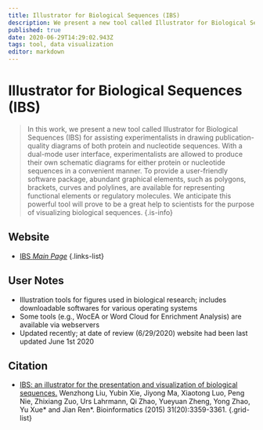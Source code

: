 ```yaml
---
title: Illustrator for Biological Sequences (IBS)
description: We present a new tool called Illustrator for Biological Sequences (IBS) for assisting experimentalists in drawing publication-quality diagrams of both protein and nucleotide sequences.
published: true
date: 2020-06-29T14:29:02.943Z
tags: tool, data visualization
editor: markdown
---
```


# Illustrator for Biological Sequences (IBS)

> In this work, we present a new tool called Illustrator for Biological Sequences (IBS) for assisting experimentalists in drawing publication-quality diagrams of both protein and nucleotide sequences. With a dual-mode user interface, experimentalists are allowed to produce their own schematic diagrams for either protein or nucleotide sequences in a convenient manner. To provide a user-friendly software package, abundant graphical elements, such as polygons, brackets, curves and polylines, are available for representing functional elements or regulatory molecules. We anticipate this powerful tool will prove to be a great help to scientists for the purpose of visualizing biological sequences.
{.is-info}



## Website

- [IBS *Main Page*](http://ibs.biocuckoo.org/index.php)
{.links-list}

## User Notes

- Illustration tools for figures used in biological research; includes downloadable softwares for various operating systems
- Some tools (e.g., WocEA or Word Cloud for Enrichment Analysis) are available via webservers
- Updated recently; at date of review (6/29/2020) website had been last updated June 1st 2020


## Citation

- [IBS: an illustrator for the presentation and visualization of biological sequences.](https://academic.oup.com/bioinformatics/article/31/20/3359/195746) Wenzhong Liu, Yubin Xie, Jiyong Ma, Xiaotong Luo, Peng Nie, Zhixiang Zuo, Urs Lahrmann, Qi Zhao, Yueyuan Zheng, Yong Zhao, Yu Xue* and Jian Ren*. Bioinformatics (2015) 31(20):3359-3361.
{.grid-list}